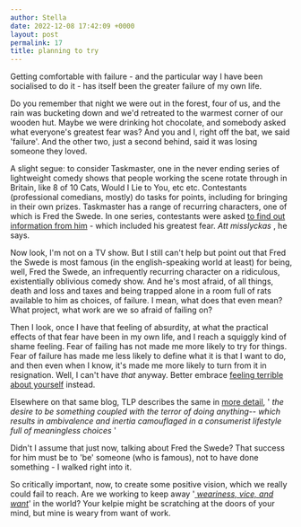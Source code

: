 ```yaml
---
author: Stella
date: 2022-12-08 17:42:09 +0000
layout: post
permalink: 17
title: planning to try
---
```



Getting comfortable with failure - and the particular way I have been
socialised to do it - has itself been the greater failure of my own life.  

Do you remember that night we were out in the forest, four of us, and the rain
was bucketing down and we'd retreated to the warmest corner of our wooden hut.
Maybe we were drinking hot chocolate, and somebody asked what everyone's
greatest fear was? And you and I, right off the bat, we said 'failure'. And
the other two, just a second behind, said it was losing someone they loved.  

A slight segue: to consider Taskmaster, one in the never ending series of
lightweight comedy shows that people working the scene rotate through in
Britain, like 8 of 10 Cats, Would I Lie to You, etc etc. Contestants
(professional comedians, mostly) do tasks for points, including for bringing
in their own prizes. Taskmaster has a range of recurring characters, one of
which is Fred the Swede. In one series, contestants were asked [to find out
information from him](https://www.youtube.com/watch?v=GoTVEXiWypo "to find out
information from him") \- which included his greatest fear. _Att misslyckas_ ,
he says.  

Now look, I'm not on a TV show. But I still can't help but point out that Fred
the Swede is most famous (in the english-speaking world at least) for being,
well, Fred the Swede, an infrequently recurring character on a ridiculous,
existentially oblivious comedy show. And he's most afraid, of all things,
death and loss and taxes and being trapped alone in a room full of rats
available to him as choices, of failure. I mean, what does that even mean?
What project, what work are we so afraid of failing on?  

Then I look, once I have that feeling of absurdity, at what the practical
effects of that fear have been in my own life, and I reach a squiggly kind of
shame feeling. Fear of failing has not made me more likely to try for things.
Fear of failure has made me less likely to define what it is that I want to
do, and then even when I know, it's made me more likely to turn from it in
resignation. Well, I can't have _that_ anyway. Better embrace [feeling
terrible about yourself](https://thelastpsychiatrist.com/2012/06/amy_schumer_offers_you_a_look.html) instead.

Elsewhere on that same blog, TLP describes the same in [more
detail](https://thelastpsychiatrist.com/2012/01/couple_reveals_childs_gender_f.html
"more detail"), ' _the desire to be something coupled with the terror of doing
anything-- which results in ambivalence and inertia camouflaged in a
consumerist lifestyle full of meaningless choices_ '  

Didn't I assume that just now, talking about Fred the Swede? That success for
him must be to 'be' someone (who is famous), not to have done something - I
walked right into it.  

So critically important, now, to create some positive vision, which we really
could fail to reach. Are we working to keep away '[ _weariness, vice, and
want_](https://angst.blog/16 "weariness, vice and want")' in the world? Your
kelpie might be scratching at the doors of your mind, but mine is weary from
want of work.
